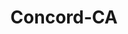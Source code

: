 ---
title: Concord-CA
slug: concord-ca
f_state:
- cms/state/california.md
f_locations:
- cms/payday-loan/california-check-cashing-5853.md
- cms/payday-loan/california-check-cashing-5858.md
- cms/payday-loan/california-check-cashing-5918.md
- cms/payday-loan/california-check-cashing-5933.md
- cms/payday-loan/califrnia-check-cashing-stores-5967.md
- cms/payday-loan/cash-man-7828.md
- cms/payday-loan/check-cashing-by-easy-money-services-10802.md
- cms/payday-loan/check-into-cash-11605.md
- cms/payday-loan/checkcare-systems-14189.md
- cms/payday-loan/checkcare-systems-14200.md
- cms/payday-loan/far-west-collections-17525.md
- cms/payday-loan/mail-box-etc-untd-check-cshing-20630.md
- cms/payday-loan/mail-boxes-etc---concord-albertsons-plaza-by-rite-aid-20631.md
- cms/payday-loan/quick-check-cashing-stores-25281.md
- cms/payday-loan/sericio-envios-26316.md
- cms/payday-loan/servicio-envios-26347.md
updated-on: '2024-05-30T13:41:28.615Z'
created-on: '2024-05-30T13:41:28.615Z'
published-on: '2024-05-30T13:54:32.469Z'
f_city: Concord
layout: '[city].html'
tags: city
---